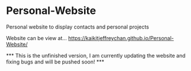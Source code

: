 # Personal-Website
Personal website to display contacts and personal projects

Website can be view at...
https://kaikitjeffreychan.github.io/Personal-Website/ 

*** This is the unfinished version, I am currently updating the website and fixing bugs and will be pushed soon! ***
